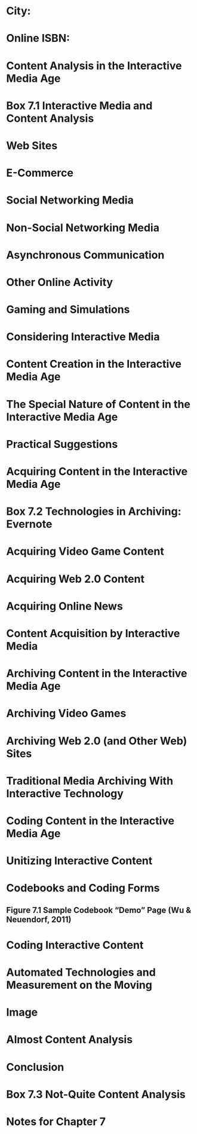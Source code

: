 # City: 
# Online ISBN:
# Content Analysis in the Interactive Media Age 
# Box 7.1  Interactive Media and Content Analysis 
# Web Sites 
# E-Commerce 
# Social Networking Media 
# Non-Social Networking Media 
# Asynchronous Communication 
# Other Online Activity 
# Gaming and Simulations 
# Considering Interactive Media 
# Content Creation in the Interactive Media Age 
# The Special Nature of Content in the Interactive Media Age 
# Practical Suggestions 
# Acquiring Content in the Interactive Media Age 
# Box 7.2  Technologies in Archiving: Evernote 
# Acquiring Video Game Content 
# Acquiring Web 2.0 Content 
# Acquiring Online News 
# Content Acquisition by Interactive Media 
# Archiving Content in the Interactive Media Age 
# Archiving Video Games 
# Archiving Web 2.0 (and Other Web) Sites 
# Traditional Media Archiving With Interactive Technology 
# Coding Content in the Interactive Media Age 
# Unitizing Interactive Content 
# Codebooks and Coding Forms 
## Figure 7.1 Sample Codebook “Demo” Page (Wu &amp; Neuendorf, 2011) 
# Coding Interactive Content 
# Automated Technologies and Measurement on the Moving 
# Image 
# Almost Content Analysis 
# Conclusion 
# Box 7.3  Not-Quite Content Analysis 
# Notes for Chapter 7 
